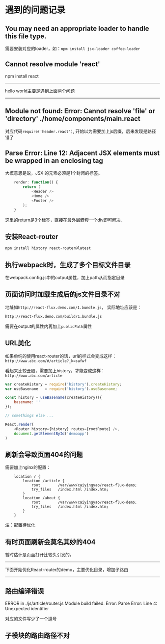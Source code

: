 # 遇到的问题记录

## You may need an appropriate loader to handle this file type.

需要安装对应的loader，如：`npm install jsx-loader coffee-loader`

## Cannot resolve module 'react'

npm install react 

----------

hello world主要是遇到上面两个问题

----------

## Module not found: Error: Cannot resolve 'file' or 'directory' ./home/components/main.react

对应代码`require('header.react')`, 开始以为需要加上js后缀，后来发现是路径错了

## Parse Error: Line 12: Adjacent JSX elements must be wrapped in an enclosing tag 

大概意思是说，JSX 的元素必须是1个封闭的标签。

```js 
    render: function() {
        return (
            <Header />
            <Home />
            <Footer />
        );
    }
```

这里的return是3个标签，直接在最外层嵌套一个div即可解决. 

## 安装React-router 

```sh 
npm install history react-router@latest
```

## 执行webpack时，生成了多个目标文件目录

在webpack.config.js中的output属性，加上path从而指定目录

## 页面访问时加载生成后的js文件目录不对

地址如`http://react-flux.demo.com/1.bundle.js`， 实际地址应该是：

`http://react-flux.demo.com/build/1.bundle.js`

需要在output的属性内再加上`publicPath`属性

## URL美化

如果单纯的使用react-router的话，url的样式会变成这样：`http://www.abc.com/#/article?_k=safwf`

看起来比较丑陋，需要加上history，才能变成这样：`http://www.abc.com/article`

```js 
var createHistory = require('history').createHistory;
var useBasename   = require('history').useBasename;

const history = useBasename(createHistory)({
    basename: ''
});

// somethings else ...

React.render(
    <Router history={history} routes={rootRoute} />,
    document.getElementById('demoapp')
)
```

## 刷新会导致页面404的问题

需要加上nginx的配置：

```
    location / {
        location /article {
            root        /var/www/caiyingyao/react-flux-demo;
            try_files   /index.html /index.htm;
        }
        location /about {
            root        /var/www/caiyingyao/react-flux-demo;
            try_files   /index.html /index.htm;
        }
    }
```

注：配置待优化

## 有时页面刷新会莫名其妙的404

暂时估计是页面打开比较久引发的。

------------------

下面开始优化React-router的demo，主要优化目录，增加子路由

------------------

## 路由编译错误 

ERROR in ./js/article/router.js
Module build failed: Error: Parse Error: Line 4: Unexpected identifier

对应的文件写少了一个逗号 

## 子模块的路由路径不对


